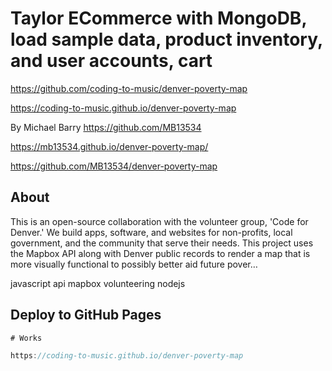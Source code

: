 # Taylor ECommerce with MongoDB, load sample data, product inventory, and user accounts, cart

https://github.com/coding-to-music/denver-poverty-map

https://coding-to-music.github.io/denver-poverty-map

By Michael Barry https://github.com/MB13534

https://mb13534.github.io/denver-poverty-map/

https://github.com/MB13534/denver-poverty-map

## About

This is an open-source collaboration with the volunteer group, 'Code for Denver.' We build apps, software, and websites for non-profits, local government, and the community that serve their needs. This project uses the Mapbox API along with Denver public records to render a map that is more visually functional to possibly better aid future pover…

javascript api mapbox volunteering nodejs

## Deploy to GitHub Pages

```java
# Works

https://coding-to-music.github.io/denver-poverty-map
```
